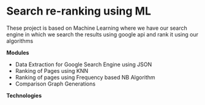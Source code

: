 # Search re-ranking using ML
These project is based on Machine Learning where we have our search engine in which we search the results using google api and rank it using our algorithms

**Modules**

 - Data Extraction for Google Search Engine using JSON
 - Ranking of Pages using KNN
 - Ranking of pages using Frequency based NB Algorithm
 - Comparison Graph Generations

**Technologies**

